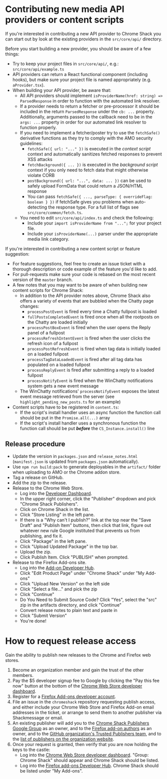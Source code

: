 # Contributing new media API providers or content scripts

If you're interested in contributing a new API provider to Chrome Shack you can start out by look at the existing providers in the `src/core/api/` directory.

Before you start building a new provider, you should be aware of a few things:

-   Try to keep your project files in `src/core/api/`, e.g.: `src/core/api/example.ts`
-   API providers can return a React functional component (including hooks), but make sure your project file is named appropriately (e.g. `aProvider.tsx`).
-   When building your API provider, be aware that:
    -   All API providers should implement `isProviderName(href: string) => ParsedResponse` in order to function with the automated link resolver.
    -   If a provider needs to return a fetcher or pre-processor it should be included in the return `ParsedResponse` under the `cb: ...` property. Additionally, arguments passed to the callback need to be in the `args: ...` property in order for our automated link resolver to function properly.
    -   If you need to implement a fetcher/poster try to use the `fetchSafe()` derivative functions as they try to comply with the AMO security guidelines:
        -   `fetchSafe({ url: "..." })` is executed in the _context script_ context and automatically sanitizes fetched responses to prevent XSS attacks
        -   `fetchBackground({ ... })` is executed in the _background script_ context if you only need to fetch data that might otherwise violate CORB
        -   `postBackground({ url: "...", data: ... })` can be used to safely upload FormData that could return a JSON/HTML response
        -   You can pass `fetchSafe({ ..., parseType: { overrideFlag: boolean } })` if fetchSafe gives you problems when auto-detecting the response type. For a full list of flags see `src/core/common/fetch.ts`.
    -   You need to edit `src/core/api/index.ts` and check the following:
        -   Include your `import isProviderName from "...";` for your project file.
        -   Include your `isProviderName(...)` parser under the appropriate media link category.

If you're interested in contributing a new content script or feature suggestion:

-   For feature suggestions, feel free to create an issue ticket with a thorough description or code example of the feature you'd like to add.
-   For pull-requests make sure your code is rebased on the most recent version of the `master` branch.
-   A few notes that you may want to be aware of when building new content scripts for Chrome Shack:
    -   In addition to the API provider notes above, Chrome Shack also offers a variety of events that are bubbled when the Chatty page changes:
        -   `processPostEvent` is fired every time a Chatty fullpost is loaded
        -   `fullPostsCompletedEvent` is fired once when all the rootposts on the Chatty are loaded initially
        -   `processPostBoxEvent` is fired when the user opens the Reply panel of a fullpost
        -   `processRefreshIntentEvent` is fired when the user clicks the refresh icon of a fullpost
        -   `processPostRefreshEvent` is fired when tag data is initially loaded on a loaded fullpost
        -   `processTagDataLoadedEvent` is fired after all tag data has populated on a loaded fullpost
        -   `processReplyEvent` is fired after submitting a reply to a loaded fullpost
        -   `processNotifyEvent` is fired when the WinChatty notifications system gets a new event message
    -   The WinChatty notifications' `processNotifyEvent` exposes the latest event message retrieved from the server (see `highlight_pending_new_posts.ts` for an example)
-   Content scripts have to be registered in `content.ts`:
    -   If the script's install handler uses an async function the function call should be put in the `Promise.all(...)` array
    -   If the script's install handler uses a synchronous function the function call should be put **_before_** the `CS_Instance.install()` line

## Release procedure

-   Update the version in `packages.json` and `release_notes.html` (`manifest.json` is updated from `packages.json` automatically).
-   Use `npm run build:pack` to generate deployables in the `artifact/` folder when uploading to AMO or the Chrome addon store.
-   Tag a release on GitHub.
-   Add the zip to the release.
-   Release to the Chrome Web Store.
    -   Log into the [Developer Dashboard](https://chrome.google.com/u/2/webstore/devconsole/).
    -   In the upper right corner, click the "Publisher" dropdown and pick "Chrome Shack Publishers".
    -   Click on Chrome Shack in the list.
    -   Click "Store Listing" in the left pane.
    -   If there is a "Why can't I publish?" link at the top near the "Save Draft" and "Publish Item" buttons, then click that link, figure out whatever new rule Google instituted that prevents us from publishing, and fix it.
    -   Click "Package" in the left pane.
    -   Click "Upload Updated Package" in the top bar.
    -   Upload the zip.
    -   Click Publish Item. Click "PUBLISH" when prompted.
-   Release to the Firefox Add-ons site.
    -   Log into the [Add-on Developer Hub](https://addons.mozilla.org/en-US/developers/).
    -   Click "Edit Product Page" under "Chrome Shack" under "My Add-ons"
    -   Click "Upload New Version" on the left side
    -   Click "Select a file..." and pick the zip
    -   Click "Continue"
    -   Do You Need to Submit Source Code? Click "Yes", select the "src" zip in the artifacts directory, and click "Continue"
    -   Convert release notes to plain text and paste in
    -   Click "Submit Version"
    -   You're done!

# How to request release access

Gain the ability to publish new releases to the Chrome and Firefox web stores.

1. Become an organization member and gain the trust of the other members.
1. Pay the \$5 developer signup fee to Google by clicking the "Pay this fee now" button at the bottom of the [Chrome Web Store developer dashboard](https://chrome.google.com/webstore/developer/dashboard).
1. Register for a [Firefox Add-ons developer account](https://addons.mozilla.org/en-US/developers/).
1. File an issue in the `chromeshack` repository requesting publish access, and either include your Chrome Web Store and Firefox Add-on email addresses in the ticket, or arrange to send them to another publisher via Shackmessage or email.
1. An existing publisher will add you to the [Chrome Shack Publishers Google Group](https://groups.google.com/forum/#!forum/chrome-shack-publishers) as an owner, and to the [Firefox add-on authors](https://addons.mozilla.org/en-US/developers/addon/chromeshack/ownership) as an owner, and to the [GitHub organization's Trusted Publishers team](https://github.com/orgs/latestchatty/teams/trusted-publishers), and to the [list of publishers on the organization website](https://github.com/latestchatty/latestchatty.github.io/blob/master/index.md).
1. Once your request is granted, then verify that you are now holding the keys to the castle:
    - Log into the [Chrome Web Store developer dashboard](https://chrome.google.com/webstore/developer/dashboard). "Group: Chrome Shack" should appear and Chrome Shack should be listed.
    - Log into the [Firefox add-ons Developer Hub](https://addons.mozilla.org/en-US/developers/). Chrome Shack should be listed under "My Add-ons".
